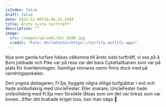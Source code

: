 ```yaml
---
isIndex: false
draft: false
date: 2023-12-06T20:44:25.249Z
title: Årets sista turfträff!
description: ""
image:
  src: /images/uploads/dsc_0200.jpg
  credit: "Foto: UncleFester<https://turfify.netlify.app>"
---
```

Nya som gamla turfare hälsas välkomna till årets sista turfträff, vi ses på å Bont jobbade och Pike var på resa var det bara Cykeltalibanen som var på plats för överlämningen. Samtliga vinnares namn finns dock med på vandringspokalen.

Den yngsta deltagaren, Fr3ja, byggde några stiliga turfgubbar i snö och hade snöbollskrig med UncleFester. Eller snarare, UncleFester hade snöbollskrig med Fr3ja men försökte låtsas som om det var linkaz som var boven…Efter det brakade kriget loss, kan man säga 🙂